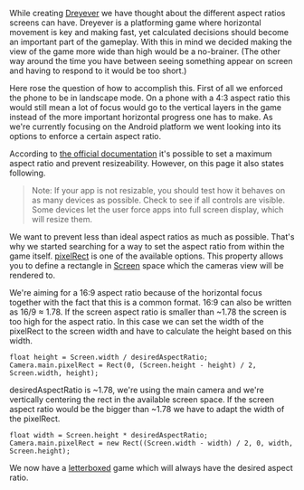 While creating [Dreyever](https://github.com/Devilly/dreyever) we have thought about the different aspect ratios screens can have. Dreyever is a platforming game where horizontal movement is key and making fast, yet calculated decisions should become an important part of the gameplay. With this in mind we decided making the view of the game more wide than high would be a no-brainer. (The other way around the time you have between seeing something appear on screen and having to respond to it would be too short.)

Here rose the question of how to accomplish this. First of all we enforced the phone to be in landscape mode. On a phone with a 4:3 aspect ratio this would still mean a lot of focus would go to the vertical layers in the game instead of the more important horizontal progress one has to make. As we're currently focusing on the Android platform we went looking into its options to enforce a certain aspect ratio.

According to [the official documentation](https://developer.android.com/guide/practices/screens-distribution) it's possible to set a maximum aspect ratio and prevent resizeability. However, on this page it also states following.

> Note: If your app is not resizable, you should test how it behaves on as many devices as possible. Check to see if all controls are visible. Some devices let the user force apps into full screen display, which will resize them.

We want to prevent less than ideal aspect ratios as much as possible. That's why we started searching for a way to set the aspect ratio from within the game itself. [pixelRect](https://docs.unity3d.com/ScriptReference/Camera-pixelRect.html) is one of the available options. This property allows you to define a rectangle in [Screen](https://docs.unity3d.com/ScriptReference/Screen.html) space which the cameras view will be rendered to.

We're aiming for a 16:9 aspect ratio because of the horizontal focus together with the fact that this is a common format. 16:9 can also be written as 16/9 ≈ 1.78. If the screen aspect ratio is smaller than ~1.78 the screen is too high for the aspect ratio. In this case we can set the width of the pixelRect to the screen width and have to calculate the height based on this width.

```
float height = Screen.width / desiredAspectRatio;
Camera.main.pixelRect = Rect(0, (Screen.height - height) / 2, Screen.width, height);
```

desiredAspectRatio is ~1.78, we're using the main camera and we're vertically centering the rect in the available screen space. If the screen aspect ratio would be the bigger than ~1.78 we have to adapt the width of the pixelRect.

```
float width = Screen.height * desiredAspectRatio;
Camera.main.pixelRect = new Rect((Screen.width - width) / 2, 0, width, Screen.height);
```

We now have a [letterboxed](https://en.wikipedia.org/wiki/Letterboxing_(filming)) game which will always have the desired aspect ratio.